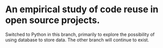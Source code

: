 An empirical study of code reuse in open source projects.
=========================================================

Switched to Python in this branch, primarily to explore the
possibility of using database to store data. The other branch
will continue to exist.
